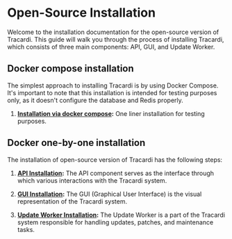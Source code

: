 # Open-Source Installation

Welcome to the installation documentation for the open-source version of Tracardi. This guide will walk you through the
process of installing Tracardi, which consists of three main components: API, GUI, and Update Worker.

## Docker compose installation

The simplest approach to installing Tracardi is by using Docker Compose. It's important to note that this installation
is intended for testing purposes only, as it doesn't configure the database and Redis properly.

1. **[Installation via docker compose](../docker-compose/opensource.md):** One liner installation for testing purposes.

## Docker one-by-one installation

The installation of open-source version of Tracardi has the following steps:

1. **[API Installation](../docker/tracardi_with_docker.md#start-tracardi-api):** The API component serves as the
   interface through which various interactions with the Tracardi system.

2. **[GUI Installation](../docker/tracardi_with_docker.md#start-tracardi-gui):** The GUI (Graphical User Interface) is
   the visual representation of the Tracardi system.

3. **[Update Worker Installation](../workers/install_update_worker.md):** The Update Worker is a part of the Tracardi
   system responsible for handling updates, patches, and maintenance tasks.

